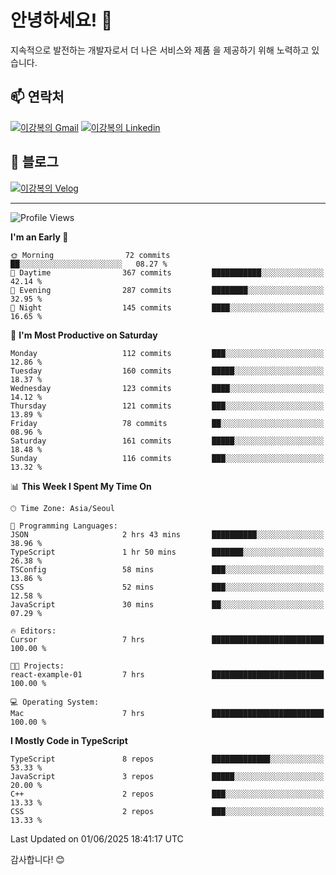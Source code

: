 # 안녕하세요! 👋

지속적으로 발전하는 개발자로서 더 나은 서비스와 제품
을 제공하기 위해 노력하고 있습니다.

## 📫 연락처
[![이강복의 Gmail](https://img.shields.io/badge/Gmail-D14836?style=for-the-badge&logo=gmail&logoColor=white)](mailto:pmmm114@gmail.com)
[![이강복의 Linkedin](https://img.shields.io/badge/LinkedIn-0077B5?style=for-the-badge&logo=linkedin&logoColor=white)](https://www.linkedin.com/in/lkb0297)

## 📝 블로그
[![이강복의 Velog](https://img.shields.io/badge/Velog-ffffff?style=for-the-badge&logo=velog)](https://velog.io/@pmmm114/posts)

---
<!--START_SECTION:waka-->
![Profile Views](http://img.shields.io/badge/Profile%20Views-2-blue)

**I'm an Early 🐤** 

```text
🌞 Morning                72 commits          ██░░░░░░░░░░░░░░░░░░░░░░░   08.27 % 
🌆 Daytime                367 commits         ███████████░░░░░░░░░░░░░░   42.14 % 
🌃 Evening                287 commits         ████████░░░░░░░░░░░░░░░░░   32.95 % 
🌙 Night                  145 commits         ████░░░░░░░░░░░░░░░░░░░░░   16.65 % 
```
📅 **I'm Most Productive on Saturday** 

```text
Monday                   112 commits         ███░░░░░░░░░░░░░░░░░░░░░░   12.86 % 
Tuesday                  160 commits         █████░░░░░░░░░░░░░░░░░░░░   18.37 % 
Wednesday                123 commits         ████░░░░░░░░░░░░░░░░░░░░░   14.12 % 
Thursday                 121 commits         ███░░░░░░░░░░░░░░░░░░░░░░   13.89 % 
Friday                   78 commits          ██░░░░░░░░░░░░░░░░░░░░░░░   08.96 % 
Saturday                 161 commits         █████░░░░░░░░░░░░░░░░░░░░   18.48 % 
Sunday                   116 commits         ███░░░░░░░░░░░░░░░░░░░░░░   13.32 % 
```


📊 **This Week I Spent My Time On** 

```text
🕑︎ Time Zone: Asia/Seoul

💬 Programming Languages: 
JSON                     2 hrs 43 mins       ██████████░░░░░░░░░░░░░░░   38.96 % 
TypeScript               1 hr 50 mins        ███████░░░░░░░░░░░░░░░░░░   26.38 % 
TSConfig                 58 mins             ███░░░░░░░░░░░░░░░░░░░░░░   13.86 % 
CSS                      52 mins             ███░░░░░░░░░░░░░░░░░░░░░░   12.58 % 
JavaScript               30 mins             ██░░░░░░░░░░░░░░░░░░░░░░░   07.29 % 

🔥 Editors: 
Cursor                   7 hrs               █████████████████████████   100.00 % 

🐱‍💻 Projects: 
react-example-01         7 hrs               █████████████████████████   100.00 % 

💻 Operating System: 
Mac                      7 hrs               █████████████████████████   100.00 % 
```

**I Mostly Code in TypeScript** 

```text
TypeScript               8 repos             █████████████░░░░░░░░░░░░   53.33 % 
JavaScript               3 repos             █████░░░░░░░░░░░░░░░░░░░░   20.00 % 
C++                      2 repos             ███░░░░░░░░░░░░░░░░░░░░░░   13.33 % 
CSS                      2 repos             ███░░░░░░░░░░░░░░░░░░░░░░   13.33 % 
```




 Last Updated on 01/06/2025 18:41:17 UTC
<!--END_SECTION:waka-->

감사합니다! 😊
